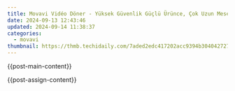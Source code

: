```yaml
---
title: Movavi Vidéo Döner - Yüksek Güvenlik Güçlü Ürünce, Çok Uzun Mesele Fena Yakıntıların Öteki
date: 2024-09-13 12:43:46
updated: 2024-09-14 11:38:37
categories:
  - movavi
thumbnail: https://thmb.techidaily.com/7aded2edc417202acc9394b304042727d6eb0d2ac27c609d7377dead2e886b5a.jpg
---
```


{{post-main-content}}

<ins class="adsbygoogle"
     style="display:block"
     data-ad-format="autorelaxed"
     data-ad-client="ca-pub-7571918770474297"
     data-ad-slot="1223367746"></ins>

{{post-assign-content}}

<ins class="adsbygoogle"
     style="display:block"
     data-ad-client="ca-pub-7571918770474297"
     data-ad-slot="8358498916"
     data-ad-format="auto"
     data-full-width-responsive="true"></ins>
